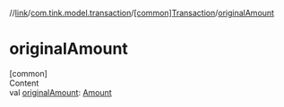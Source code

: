 //[link](../../index.md)/[com.tink.model.transaction](../index.md)/[[common]Transaction](index.md)/[originalAmount](original-amount.md)



# originalAmount  
[common]  
Content  
val [originalAmount](original-amount.md): [Amount](../../com.tink.model.misc/[common]-amount/index.md)  



